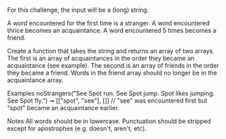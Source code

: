For this challenge, the input will be a (long) string.

A word encountered for the first time is a stranger. A word encountered thrice becomes an acquaintance. A word encountered 5 times becomes a friend.

Create a function that takes the string and returns an array of two arrays. The first is an array of acquaintances in the order they became an acquaintance (see example). The second is an array of friends in the order they became a friend. Words in the friend array should no longer be in the acquaintance array.

Examples
noStrangers("See Spot run. See Spot jump. Spot likes jumping. See Spot fly.")
➞ [["spot", "see"], []]
// "see" was encountered first but "spot" became an acquaintance earlier.

Notes
All words should be in lowercase.
Punctuation should be stripped except for apostrophes (e.g. doesn't, aren't, etc).
